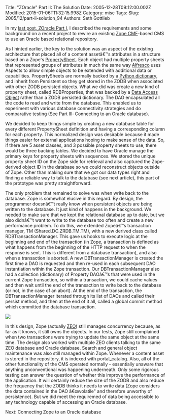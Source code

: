 Title: &quot;ZOracle&quot; Part II: The Solution
Date: 2005-12-28T09:12:00.002Z
Modified: 2015-01-06T11:32:15.998Z
Category: misc
Tags: 
Slug: 2005/12/part-ii-solution_94
Authors: Seth Gottlieb

In my [last post, ZOracle Part I,](http://contenthere.blogspot.com/2005/12/zoracle-part-i-problem.html) I described the requirements and some background on a recent project to rewire an existing [Zope CMF](http://www.zope.org/Products/CMF/)-based CMS to use an Oracle based relational repository.  

As I hinted earlier, the key to the solution was an aspect of the existing architecture that placed all of a content assetâ€™s attributes in a structure based on a Zope's [PropertySheet](http://www.zope.org/Control_Panel/Products/OFSP/Help/PropertySheet.py). Each object had multiple property sheets that represented groups of attributes in much the same way [Alfresco](http://www.alfresco.org/) uses Aspects to allow simple objects to be extended with additional data or capabilities. PropertySheets are normally backed by a [Python dictionary](http://www.developer.com/lang/other/article.php/630721), and inherit from Persistent so they get stored in the ZODB when associated with other ZODB persisted objects. What we did was create a new kind of property sheet, called RDBProperties, that was backed by a [Data Access Object](http://java.sun.com/blueprints/corej2eepatterns/Patterns/DataAccessObject.html) rather than a ZODB persisted dictionary. The DAO encapsulated all the code to read and write from the database. This enabled us to experiment with various database connectivity strategies and do comparative testing (See Part III: Connecting to an Oracle database).  

We decided to keep things simple by creating a new database table for every different PropertySheet definition and having a corresponding column for each property. This normalized design was desirable because it made things easier for external applications hoping to make sense of the data. So, if there are 5 asset classes, and 3 possible property sheets to use, there would be three backing tables. We decided to have Oracle manage the primary keys for property sheets with sequences. We stored the unique property sheet ID on the Zope side for retrieval and also captured the Zope-derived object ID in the database so we could reconstruct objects outside of Zope. Other than making sure that we got our data types right and finding a reliable way to talk to the database (see next article), this part of the prototype was pretty straightforward.  

The only problem that remained to solve was when write back to the database. Zope is somewhat elusive in this regard. By design, the programmer doesnâ€™t really know when persistent objects are being written to the database. It just kind of happens in the background. We needed to make sure that we kept the relational database up to date, but we also didnâ€™t want to write to the database too often and create a new performance problem. To do this, we extended Zopeâ€™s transaction manager, TM (Shared.DC.ZRDB.TM.TM), with a new derived class called RDBTransactionManager. This gave us hooks to execute logic at the beginning and end of the transaction (in Zope, a transaction is defined as what happens from the beginning of the HTTP request to when the response is sent. This is different from a database transaction), and also when a transaction is aborted. A new DBTransactionManager is created the first time a DAO is requested and then re-used in each subsequent DAO instantiation within the Zope transaction. Our DBTransactionManager also had a collection (dictionary) of Property DAOâ€™s that were used in the current Zope transaction, so within a transaction, we could cache values and then wait until the end of the transaction to write back to the database (or not, in the case of an abort). At the end of the transaction, the DBTransactionManager iterated through its list of DAOs and called their persist method, and then at the end of it all, called a global commit method which committed the database transaction.  

![](http://www.jngcommunications.com/seth/simplifiedClass.png)

In this design, Zope (actually [ZEO](http://zopewiki.org/ZEO)) still manages concurrency because, as far as it knows, it still owns the objects. In our tests, Zope still complained when two transactions were trying to update the same object at the same time. The design also worked with multiple ZEO clients talking to the same ZEO database and Oracle database. Search and general object maintenance was also still managed within Zope. Whenever a content asset is stored in the repository, it is indexed with portal\_catalog. Also, all of the other functionality of the CMS operated normally - essentially unaware that anything unconventional was happening underneath. Only some rigorous testing can answer the question of whether this improve the performance of the application. It will certainly reduce the size of the ZODB and also reduce the frequency that the ZODB thinks it needs to write data (Zope considers the data contained in the DAO â€œvolatile" and therefore unworthy of persistence). But we did meet the requiremed of data being accessible to any technology capable of accessing an Oracle database.  

Next: Connecting Zope to an Oracle database

